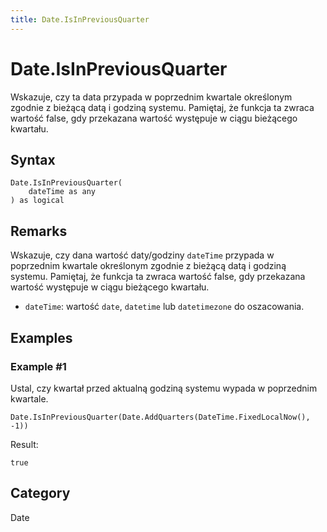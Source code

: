 ```yaml
---
title: Date.IsInPreviousQuarter
---
```


# Date.IsInPreviousQuarter


Wskazuje, czy ta data przypada w poprzednim kwartale określonym zgodnie z bieżącą datą i godziną systemu. Pamiętaj, że funkcja ta zwraca wartość false, gdy przekazana wartość występuje w ciągu bieżącego kwartału.


## Syntax

```powerquery
Date.IsInPreviousQuarter(
    dateTime as any
) as logical
```


## Remarks

Wskazuje, czy dana wartość daty/godziny <code>dateTime</code> przypada w poprzednim kwartale określonym zgodnie z bieżącą datą i godziną systemu. Pamiętaj, że funkcja ta zwraca wartość false, gdy przekazana wartość występuje w ciągu bieżącego kwartału.      <ul>      <li><code>dateTime</code>: wartość <code>date</code>, <code>datetime</code> lub <code>datetimezone</code> do oszacowania.</li>      </ul>


## Examples

### Example #1 
Ustal, czy kwartał przed aktualną godziną systemu wypada w poprzednim kwartale.
```powerquery
Date.IsInPreviousQuarter(Date.AddQuarters(DateTime.FixedLocalNow(), -1))
```

Result: 
```powerquery
true
```




## Category
Date
